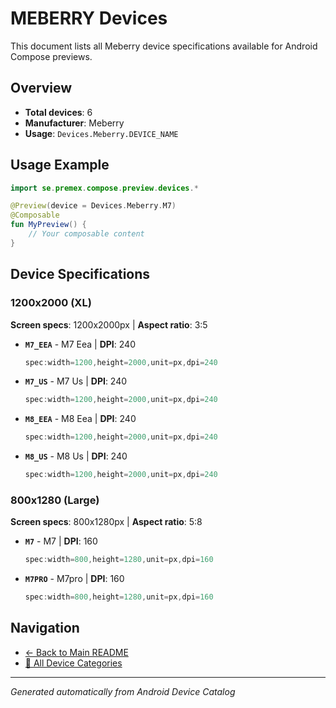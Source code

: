 # MEBERRY Devices

This document lists all Meberry device specifications available for Android Compose previews.

## Overview

- **Total devices**: 6
- **Manufacturer**: Meberry
- **Usage**: `Devices.Meberry.DEVICE_NAME`

## Usage Example

```kotlin
import se.premex.compose.preview.devices.*

@Preview(device = Devices.Meberry.M7)
@Composable
fun MyPreview() {
    // Your composable content
}
```

## Device Specifications

### 1200x2000 (XL)

**Screen specs**: 1200x2000px | **Aspect ratio**: 3:5

- **`M7_EEA`** - M7 Eea | **DPI**: 240
  ```kotlin
  spec:width=1200,height=2000,unit=px,dpi=240
  ```

- **`M7_US`** - M7 Us | **DPI**: 240
  ```kotlin
  spec:width=1200,height=2000,unit=px,dpi=240
  ```

- **`M8_EEA`** - M8 Eea | **DPI**: 240
  ```kotlin
  spec:width=1200,height=2000,unit=px,dpi=240
  ```

- **`M8_US`** - M8 Us | **DPI**: 240
  ```kotlin
  spec:width=1200,height=2000,unit=px,dpi=240
  ```

### 800x1280 (Large)

**Screen specs**: 800x1280px | **Aspect ratio**: 5:8

- **`M7`** - M7 | **DPI**: 160
  ```kotlin
  spec:width=800,height=1280,unit=px,dpi=160
  ```

- **`M7PRO`** - M7pro | **DPI**: 160
  ```kotlin
  spec:width=800,height=1280,unit=px,dpi=160
  ```

## Navigation

- [← Back to Main README](../../README.md)
- [📱 All Device Categories](../README.md)

---
*Generated automatically from Android Device Catalog*
